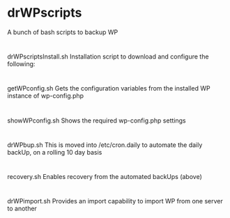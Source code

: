 # drWPscripts
A bunch of bash scripts to backup WP
#
drWPscriptsInstall.sh
Installation script to download and configure the following:
#
getWPconfig.sh
Gets the configuration variables from the installed WP instance of wp-config.php
#
showWPconfig.sh
Shows the required wp-config.php settings
#
drWPbup.sh
This is moved into /etc/cron.daily to automate the daily backUp, on a rolling 10 day basis
#
recovery.sh
Enables recovery from the automated backUps (above)
#
drWPimport.sh
Provides an import capability to import WP from one server to another
